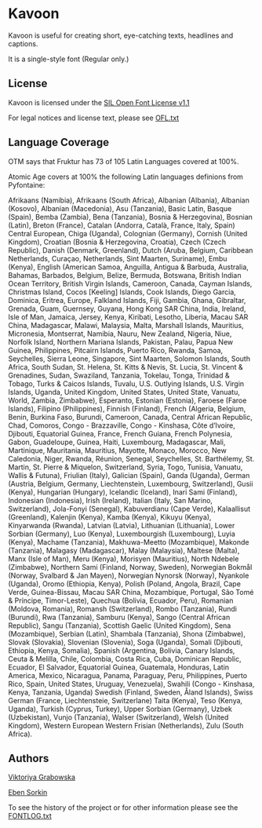 # Kavoon

Kavoon is useful for creating short, eye-catching texts, headlines and captions.

It is a single-style font (Regular only.)

## License

Kavoon is licensed under the [SIL Open Font License v1.1](http://scripts.sil.org/OFL)

For legal notices and license text, please see [OFL.txt](OFL.txt)

## Language Coverage

OTM says that Fruktur has 73 of 105 Latin Languages covered at 100%.

Atomic Age covers at 100% the following Latin languages definions from Pyfontaine:

Afrikaans (Namibia), Afrikaans (South Africa), Albanian (Albania), Albanian
(Kosovo), Albanian (Macedonia), Asu (Tanzania), Basic Latin, Basque (Spain), Bemba
(Zambia), Bena (Tanzania), Bosnia & Herzegovina), Bosnian (Latin), Breton (France),
Catalan (Andorra, Català, France, Italy, Spain) Central European, Chiga (Uganda),
Colognian (Germany), Cornish (United Kingdom), Croatian (Bosnia & Herzegovina,
Croatia), Czech (Czech Republic), Danish (Denmark, Greenland), Dutch (Aruba,
Belgium, Caribbean Netherlands, Curaçao, Netherlands, Sint Maarten, Suriname), Embu
(Kenya), English (American Samoa, Anguilla, Antigua & Barbuda, Australia, Bahamas,
Barbados, Belgium, Belize, Bermuda, Botswana, British Indian Ocean Territory,
British Virgin Islands, Cameroon, Canada, Cayman Islands, Christmas Island, Cocos
[Keeling] Islands, Cook Islands, Diego Garcia, Dominica, Eritrea, Europe, Falkland
Islands, Fiji, Gambia, Ghana, Gibraltar, Grenada, Guam, Guernsey, Guyana, Hong Kong
SAR China, India, Ireland, Isle of Man, Jamaica, Jersey, Kenya, Kiribati, Lesotho,
Liberia, Macau SAR China, Madagascar, Malawi, Malaysia, Malta, Marshall Islands,
Mauritius, Micronesia, Montserrat, Namibia, Nauru, New Zealand, Nigeria, Niue,
Norfolk Island, Northern Mariana Islands, Pakistan, Palau, Papua New Guinea,
Philippines, Pitcairn Islands, Puerto Rico, Rwanda, Samoa, Seychelles, Sierra
Leone, Singapore, Sint Maarten, Solomon Islands, South Africa, South Sudan, St.
Helena, St. Kitts & Nevis, St. Lucia, St. Vincent & Grenadines, Sudan, Swaziland,
Tanzania, Tokelau, Tonga, Trinidad & Tobago, Turks & Caicos Islands, Tuvalu, U.S.
Outlying Islands, U.S. Virgin Islands, Uganda, United Kingdom, United States,
United State, Vanuatu, World, Zambia, Zimbabwe), Esperanto, Estonian (Estonia),
Faroese (Faroe Islands), Filipino (Philippines), Finnish (Finland), French
(Algeria, Belgium, Benin, Burkina Faso, Burundi, Cameroon, Canada, Central African
Republic, Chad, Comoros, Congo - Brazzaville, Congo - Kinshasa, Côte d’Ivoire,
Djibouti, Equatorial Guinea, France, French Guiana, French Polynesia, Gabon,
Guadeloupe, Guinea, Haiti, Luxembourg, Madagascar, Mali, Martinique, Mauritania,
Mauritius, Mayotte, Monaco, Morocco, New Caledonia, Niger, Rwanda, Réunion,
Senegal, Seychelles, St. Barthélemy, St. Martin, St. Pierre & Miquelon,
Switzerland, Syria, Togo, Tunisia, Vanuatu, Wallis & Futuna), Friulian (Italy),
Galician (Spain), Ganda (Uganda), German (Austria, Belgium, Germany, Liechtenstein,
Luxembourg, Switzerland), Gusii (Kenya), Hungarian (Hungary), Icelandic (Iceland),
Inari Sami (Finland), Indonesian (Indonesia), Irish (Ireland), Italian (Italy, San
Marino, Switzerland), Jola-Fonyi (Senegal), Kabuverdianu (Cape Verde), Kalaallisut
(Greenland), Kalenjin (Kenya), Kamba (Kenya), Kikuyu (Kenya), Kinyarwanda (Rwanda),
Latvian (Latvia), Lithuanian (Lithuania), Lower Sorbian (Germany), Luo (Kenya),
Luxembourgish (Luxembourg), Luyia (Kenya), Machame (Tanzania), Makhuwa-Meetto
(Mozambique), Makonde (Tanzania), Malagasy (Madagascar), Malay (Malaysia), Maltese
(Malta), Manx (Isle of Man), Meru (Kenya), Morisyen (Mauritius), North Ndebele
(Zimbabwe), Northern Sami (Finland, Norway, Sweden), Norwegian Bokmål (Norway,
Svalbard & Jan Mayen), Norwegian Nynorsk (Norway), Nyankole (Uganda), Oromo
(Ethiopia, Kenya), Polish (Poland, Angola, Brazil, Cape Verde, Guinea-Bissau, Macau
SAR China, Mozambique, Portugal, São Tomé & Príncipe, Timor-Leste), Quechua
(Bolivia, Ecuador, Peru), Romanian (Moldova, Romania), Romansh (Switzerland), Rombo
(Tanzania), Rundi (Burundi), Rwa (Tanzania), Samburu (Kenya), Sango (Central
African Republic), Sangu (Tanzania), Scottish Gaelic (United Kingdom), Sena
(Mozambique), Serbian (Latin), Shambala (Tanzania), Shona (Zimbabwe), Slovak
(Slovakia), Slovenian (Slovenia), Soga (Uganda), Somali (Djibouti, Ethiopia, Kenya,
Somalia), Spanish (Argentina, Bolivia, Canary Islands, Ceuta & Melilla, Chile,
Colombia, Costa Rica, Cuba, Dominican Republic, Ecuador, El Salvador, Equatorial
Guinea, Guatemala, Honduras, Latin America, Mexico, Nicaragua, Panama, Paraguay,
Peru, Philippines, Puerto Rico, Spain, United States, Uruguay, Venezuela), Swahili
(Congo - Kinshasa, Kenya, Tanzania, Uganda) Swedish (Finland, Sweden, Åland
Islands), Swiss German (France, Liechtensteie, Switzerlane) Taita (Kenya), Teso
(Kenya, Uganda), Turkish (Cyprus, Turkey), Upper Sorbian (Germany), Uzbek
(Uzbekistan), Vunjo (Tanzania), Walser (Switzerland), Welsh (United Kingdom),
Western European Western Frisian (Netherlands), Zulu (South Africa).

## Authors

[Viktoriya Grabowska](http://www.vikaniesiada.blogspot.com)

[Eben Sorkin](http://www.sorkintype.com)

To see the history of the project or for other information please see the [FONTLOG.txt](FONTLOG.txt)
